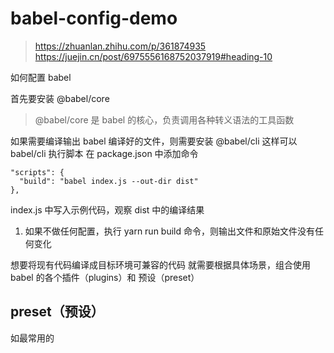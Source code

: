 # babel-config-demo

> https://zhuanlan.zhihu.com/p/361874935
> https://juejin.cn/post/6975556168752037919#heading-10


如何配置 babel

首先要安装 @babel/core
> @babel/core 是 babel 的核心，负责调用各种转义语法的工具函数

如果需要编译输出 babel 编译好的文件，则需要安装 @babel/cli
这样可以 babel/cli 执行脚本
在 package.json 中添加命令
```
"scripts": {
  "build": "babel index.js --out-dir dist"
},
```

index.js 中写入示例代码，观察 dist 中的编译结果

1. 如果不做任何配置，执行 yarn run build 命令，则输出文件和原始文件没有任何变化

想要将现有代码编译成目标环境可兼容的代码
就需要根据具体场景，组合使用 babel 的各个插件（plugins）和 预设（preset）

## preset（预设）
如最常用的